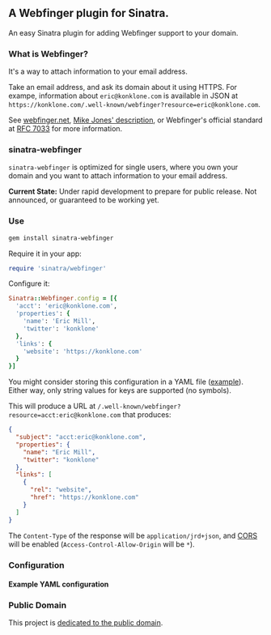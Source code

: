 ## A Webfinger plugin for Sinatra.

An easy Sinatra plugin for adding Webfinger support to your domain.

### What is Webfinger?

It's a way to attach information to your email address.

Take an email address, and ask its domain about it using HTTPS. For exampe, information about `eric@konklone.com` is available in JSON at `https://konklone.com/.well-known/webfinger?resource=eric@konklone.com`.

See [webfinger.net](http://webfinger.net), [Mike Jones' description](http://www.packetizer.com/webfinger/), or Webfinger's official standard at [RFC 7033](http://tools.ietf.org/html/rfc7033) for more information.

### sinatra-webfinger

`sinatra-webfinger` is optimized for single users, where you own your domain and you want to attach information to your email address.

**Current State:** Under rapid development to prepare for public release. Not announced, or guaranteed to be working yet.

### Use

```bash
gem install sinatra-webfinger
```

Require it in your app:

```ruby
require 'sinatra/webfinger'
```

Configure it:

```ruby
Sinatra::Webfinger.config = [{
  'acct': 'eric@konklone.com',
  'properties': {
    'name': 'Eric Mill',
    'twitter': 'konklone'
  },
  'links': {
    'website': 'https://konklone.com'
  }
}]
```

You might consider storing this configuration in a YAML file ([example](#example-yaml-configuration)). Either way, only string values for keys are supported (no symbols).

This will produce a URL at `/.well-known/webfinger?resource=acct:eric@konklone.com` that produces:

```json
{
  "subject": "acct:eric@konklone.com",
  "properties": {
    "name": "Eric Mill",
    "twitter": "konklone"
  },
  "links": [
    {
      "rel": "website",
      "href": "https://konklone.com"
    }
  ]
}
```

The `Content-Type` of the response will be `application/jrd+json`, and [CORS](http://enable-cors.org/) will be enabled (`Access-Control-Allow-Origin` will be `*`).


### Configuration



#### Example YAML configuration



### Public Domain

This project is [dedicated to the public domain](LICENSE).